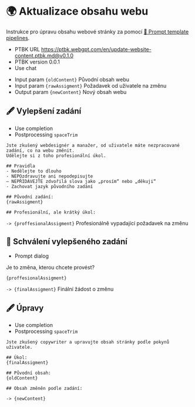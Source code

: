 # 🌍 Aktualizace obsahu webu

Instrukce pro úpravu obsahu webové stránky za pomocí [🌠 Prompt template pipelines](https://github.com/webgptorg/promptbook).

-   PTBK URL https://ptbk.webgpt.com/en/update-website-content.ptbk.md@v0.1.0
-   PTBK version 0.0.1
-   Use chat
<!-- TODO: [🌚]> - Use GPT-3.5 -->
-   Input param `{oldContent}` Původní obsah webu
-   Input param `{rawAssigment}` Požadavek od uživatele na změnu
-   Output param `{newContent}` Nový obsah webu

## 🖋 Vylepšení zadání

-   Use completion
-   Postprocessing `spaceTrim`

```
Jste zkušený webdesignér a manažer, od uživatele máte nezpracované zadání, co na webu změnit.
Udělejte si z toho profesionální úkol.

## Pravidla
- Nedělejte to dlouho
- NEPOzdravujte ani nepodepisujte
– NEPŘIDÁVEJTE zdvořilá slova jako „prosím“ nebo „děkuji“
- Zachovat jazyk původního zadání

## Původní zadání:
{rawAssigment}

## Profesionální, ale krátký úkol:
```

`-> {proffesionalAssigment}` Profesionálně vypadající požadavek na změnu

## 👤 Schválení vylepšeného zadání

-   Prompt dialog

Je to změna, kterou chcete provést?

```
{proffesionalAssigment}
```

`-> {finalAssigment}` Finální žádost o změnu

## 🖋 Úpravy

-   Use completion
-   Postprocessing `spaceTrim`

```
Jste zkušený copywriter a upravujte obsah stránky podle pokynů uživatele.

## Úkol:
{finalAssigment}

## Původní obsah:
{oldContent}

## Obsah změněn podle zadání:
```

`-> {newContent}`
